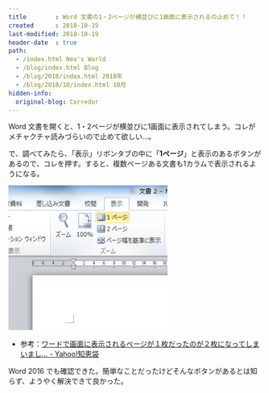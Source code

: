 ```yaml
---
title        : Word 文書の1・2ページが横並びに1画面に表示されるの止めて！！
created      : 2018-10-19
last-modified: 2018-10-19
header-date  : true
path:
  - /index.html Neo's World
  - /blog/index.html Blog
  - /blog/2018/index.html 2018年
  - /blog/2018/10/index.html 10月
hidden-info:
  original-blog: Corredor
---
```


Word 文書を開くと、1・2ページが横並びに1画面に表示されてしまう。コレがメチャクチャ読みづらいので止めて欲しい…。

で、調べてみたら、「表示」リボンタブの中に「**1ページ**」と表示のあるボタンがあるので、コレを押す。すると、複数ページある文書も1カラムで表示されるようになる。

![ココ](19-03-01.png)

- 参考：[ワードで画面に表示されるページが１枚だったのが２枚になってしまいまし... - Yahoo!知恵袋](https://detail.chiebukuro.yahoo.co.jp/qa/question_detail/q1163827696)

Word 2016 でも確認できた。簡単なことだったけどそんなボタンがあるとは知らず、ようやく解決できて良かった。
